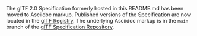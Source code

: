 <!--
Copyright 2014-2021 The Khronos Group Inc.
SPDX-License-Identifier: CC-BY-4.0
-->

The glTF 2.0 Specification formerly hosted in this README.md has been moved
to Asciidoc markup. Published versions of the Specification are now located
in the [glTF Registry](https://www.khronos.org/registry/glTF). The
underlying Asciidoc markup is in the `main` branch of the [glTF
Specification Repository](https://www.github.com/KhronosGroup/glTF).
